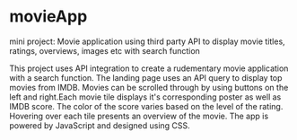 # movieApp
mini project: Movie application using third party API to display movie titles, ratings, overviews, images etc with search function

This project uses API integration to create a rudementary movie application with a search function. The landing page uses an API query to display top 
movies from IMDB. Movies can be scrolled through by using buttons on the left and right.Each movie tile displays it's corresponding poster as well as
IMDB score. The color of the score varies based on the level of the rating. Hovering over each tile presents an overview of the movie. 
The app is powered by JavaScript and designed using CSS.
